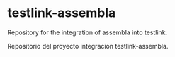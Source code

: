 # testlink-assembla
Repository for the integration of assembla into testlink.

Repositorio del proyecto integración testlink-assembla.
